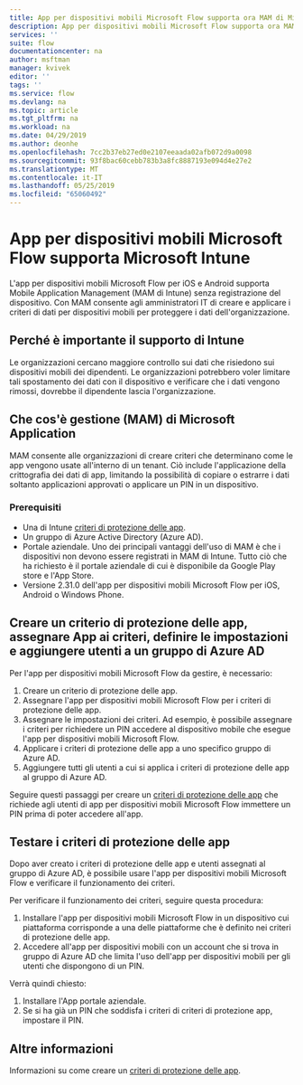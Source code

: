 ```yaml
---
title: App per dispositivi mobili Microsoft Flow supporta ora MAM di Microsoft Intune. | Microsoft Docs
description: App per dispositivi mobili Microsoft Flow supporta ora MAM di Microsoft Intune.
services: ''
suite: flow
documentationcenter: na
author: msftman
manager: kvivek
editor: ''
tags: ''
ms.service: flow
ms.devlang: na
ms.topic: article
ms.tgt_pltfrm: na
ms.workload: na
ms.date: 04/29/2019
ms.author: deonhe
ms.openlocfilehash: 7cc2b37eb27ed0e2107eeaada02afb072d9a0098
ms.sourcegitcommit: 93f8bac60cebb783b3a8fc8887193e094d4e27e2
ms.translationtype: MT
ms.contentlocale: it-IT
ms.lasthandoff: 05/25/2019
ms.locfileid: "65060492"
---
```

# <a name="microsoft-flow-mobile-app-supports-microsoft-intune"></a>App per dispositivi mobili Microsoft Flow supporta Microsoft Intune

L'app per dispositivi mobili Microsoft Flow per iOS e Android supporta Mobile Application Management (MAM di Intune) senza registrazione del dispositivo. Con MAM consente agli amministratori IT di creare e applicare i criteri di dati per dispositivi mobili per proteggere i dati dell'organizzazione.

## <a name="why-intune-support-is-important"></a>Perché è importante il supporto di Intune

Le organizzazioni cercano maggiore controllo sui dati che risiedono sui dispositivi mobili dei dipendenti. Le organizzazioni potrebbero voler limitare tali spostamento dei dati con il dispositivo e verificare che i dati vengono rimossi, dovrebbe il dipendente lascia l'organizzazione.

## <a name="what-is-microsoft-application-management-mam"></a>Che cos'è gestione (MAM) di Microsoft Application

MAM consente alle organizzazioni di creare criteri che determinano come le app vengono usate all'interno di un tenant. Ciò include l'applicazione della crittografia dei dati di app, limitando la possibilità di copiare o estrarre i dati soltanto applicazioni approvati o applicare un PIN in un dispositivo.

### <a name="prerequisites"></a>Prerequisiti

- Una di Intune [criteri di protezione delle app](https://docs.microsoft.com/intune/app-protection-policies).
- Un gruppo di Azure Active Directory (Azure AD).
- Portale aziendale. Uno dei principali vantaggi dell'uso di MAM è che i dispositivi non devono essere registrati in MAM di Intune. Tutto ciò che ha richiesto è il portale aziendale di cui è disponibile da Google Play store e l'App Store.
- Versione 2.31.0 dell'app per dispositivi mobili Microsoft Flow per iOS, Android o Windows Phone.

## <a name="create-an-app-protection-policy-assign-apps-to-the-policy-define-settings-and-add-users-to-an-azure-ad-group"></a>Creare un criterio di protezione delle app, assegnare App ai criteri, definire le impostazioni e aggiungere utenti a un gruppo di Azure AD

Per l'app per dispositivi mobili Microsoft Flow da gestire, è necessario:

1. Creare un criterio di protezione delle app.
1. Assegnare l'app per dispositivi mobili Microsoft Flow per i criteri di protezione delle app.
1. Assegnare le impostazioni dei criteri. Ad esempio, è possibile assegnare i criteri per richiedere un PIN accedere al dispositivo mobile che esegue l'app per dispositivi mobili Microsoft Flow.
1. Applicare i criteri di protezione delle app a uno specifico gruppo di Azure AD.
1. Aggiungere tutti gli utenti a cui si applica i criteri di protezione delle app al gruppo di Azure AD.

Seguire questi passaggi per creare un [criteri di protezione delle app](https://docs.microsoft.com/intune/app-protection-policies) che richiede agli utenti di app per dispositivi mobili Microsoft Flow immettere un PIN prima di poter accedere all'app. 


## <a name="test-the-app-protection-policy"></a>Testare i criteri di protezione delle app

Dopo aver creato i criteri di protezione delle app e utenti assegnati al gruppo di Azure AD, è possibile usare l'app per dispositivi mobili Microsoft Flow e verificare il funzionamento dei criteri.

Per verificare il funzionamento dei criteri, seguire questa procedura:

1. Installare l'app per dispositivi mobili Microsoft Flow in un dispositivo cui piattaforma corrisponde a una delle piattaforme che è definito nei criteri di protezione delle app.
1. Accedere all'app per dispositivi mobili con un account che si trova in gruppo di Azure AD che limita l'uso dell'app per dispositivi mobili per gli utenti che dispongono di un PIN.

Verrà quindi chiesto:
1. Installare l'App portale aziendale.
1. Se si ha già un PIN che soddisfa i criteri di criteri di protezione app, impostare il PIN.


## <a name="learn-more"></a>Altre informazioni

Informazioni su come creare un [criteri di protezione delle app](https://docs.microsoft.com/intune/app-protection-policies).

